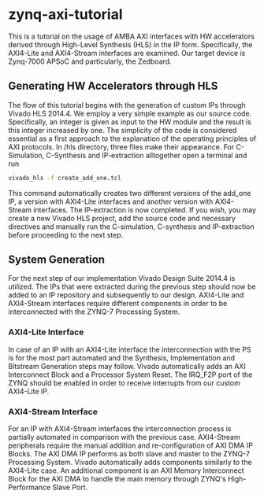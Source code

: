 # zynq-axi-tutorial

This is a tutorial on the usage of AMBA AXI interfaces with HW accelerators derived through High-Level Synthesis (HLS) in the IP form. Specifically, the AXI4-Lite and AXI4-Stream interfaces are examined. Our target device is Zynq-7000 APSoC and particularly, the Zedboard.

## Generating HW Accelerators through HLS

The flow of this tutorial begins with the generation of custom IPs through Vivado HLS 2014.4. We employ a very simple example as our source code. Specifically, an integer is given as input to the HW module and the result is this integer increased by one. The simplicity of the code is considered essential as a first approach to the explanation of the operating principles of AXI protocols. In /hls directory, three files make their appearance. For C-Simulation, C-Synthesis and IP-extraction alltogether open a terminal and run

```bash
vivado_hls -f create_add_one.tcl
```

This command automatically creates two different versions of the add_one IP, a version with AXI4-Lite interfaces and another version with AXI4-Stream interfaces. The IP-extraction is now completed. If you wish, you may create a new Vivado HLS project, add the source code and necessary directives and manually run the C-simulation, C-synthesis and IP-extraction before proceeding to the next step.

## System Generation

For the next step of our implementation Vivado Design Suite 2014.4 is utilized. The IPs that were extracted during the previous step should now be added to an IP repository and subsequently to our design. AXI4-Lite and AXI4-Stream interfaces require different components in order to be interconnected with the ZYNQ-7 Processing System. 

### AXI4-Lite Interface

In case of an IP with an AXI4-Lite interface the interconnection with the PS is for the most part automated and the Synthesis, Implementation and Bitstream Generation steps may follow. Vivado automatically adds an AXI Interconnect Block and a Processor System Reset. The IRQ_F2P port of the ZYNQ should be enabled in order to receive interrupts from our custom AXI4-Lite IP.

### AXI4-Stream Interface

For an IP with AXI4-Stream interfaces the interconnection process is partially automated in comparison with the previous case. AXI4-Stream peripherals require the manual addition and re-configuration of AXI DMA IP Blocks. The AXI DMA IP performs as both slave and master to the ZYNQ-7 Processing System. Vivado automatically adds components similarly to the AXI4-Lite case. An additional component is an AXI Memory Interconnect Block for the AXI DMA to handle the main memory through ZYNQ's High-Performance Slave Port.
